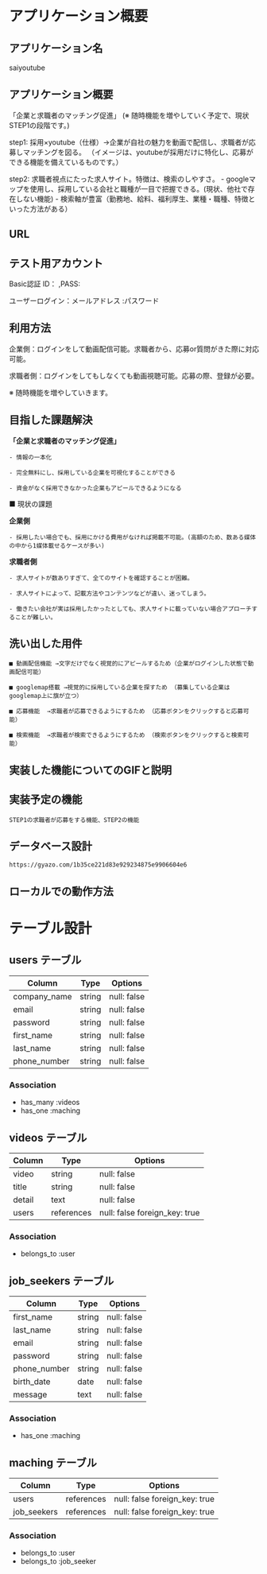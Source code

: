 # アプリケーション概要

## アプリケーション名
  saiyoutube

## アプリケーション概要
「企業と求職者のマッチング促進」 (※ 随時機能を増やしていく予定で、現状STEP1の段階です。)

  step1: 採用×youtube（仕様）→企業が自社の魅力を動画で配信し、求職者が応募しマッチングを図る。
        （イメージは、youtubeが採用だけに特化し、応募ができる機能を備えているものです。）
  
  step2: 求職者視点にたった求人サイト。特徴は、検索のしやすさ。
        - googleマップを使用し、採用している会社と職種が一目で把握できる。(現状、他社で存在しない機能)
        - 検索軸が豊富（勤務地、給料、福利厚生、業種・職種、特徴といった方法がある）

## URL


## テスト用アカウント
  Basic認証 ID：      ,PASS:

  ユーザーログイン：メールアドレス
                :パスワード

## 利用方法
  企業側：ログインをして動画配信可能。求職者から、応募or質問がきた際に対応可能。

  求職者側：ログインをしてもしなくても動画視聴可能。応募の際、登録が必要。

  ※ 随時機能を増やしていきます。

## 目指した課題解決
  **「企業と求職者のマッチング促進」**

    - 情報の一本化

    - 完全無料にし、採用している企業を可視化することができる

    - 資金がなく採用できなかった企業もアピールできるようになる

  ■ 現状の課題

  **企業側**

    - 採用したい場合でも、採用にかける費用がなければ掲載不可能。(高額のため、数ある媒体の中から1媒体載せるケースが多い)

  **求職者側**

    - 求人サイトが数ありすぎて、全てのサイトを確認することが困難。

    - 求人サイトによって、記載方法やコンテンツなどが違い、迷ってしまう。

    - 働きたい会社が実は採用したかったとしても、求人サイトに載っていない場合アプローチすることが難しい。


## 洗い出した用件

    ■ 動画配信機能 →文字だけでなく視覚的にアピールするため（企業がログインした状態で動画配信可能）    
    
    ■ googlemap搭載 →視覚的に採用している企業を探すため （募集している企業はgooglemap上に旗が立つ）
    
    ■ 応募機能  →求職者が応募できるようにするため （応募ボタンをクリックすると応募可能）       
    
    ■ 検索機能  →求職者が検索できるようにするため （検索ボタンをクリックすると検索可能）      

## 実装した機能についてのGIFと説明

## 実装予定の機能
    STEP1の求職者が応募をする機能、STEP2の機能

## データベース設計
    https://gyazo.com/1b35ce221d83e929234875e9906604e6

## ローカルでの動作方法


# テーブル設計

## users テーブル

| Column          | Type   | Options     |
| --------------- | ------ | ----------- |
| company_name    | string | null: false |
| email           | string | null: false |
| password        | string | null: false |
| first_name      | string | null: false |
| last_name       | string | null: false |
| phone_number    | string | null: false |

### Association
- has_many :videos
- has_one :maching

## videos テーブル

| Column          | Type       | Options                      |
| --------------- | ---------- | ---------------------------- |
|  video          | string     | null: false                  |
|  title          | string     | null: false                  |
|  detail         | text       | null: false                  |
|  users          | references | null: false foreign_key: true|

### Association
- belongs_to :user

##  job_seekers テーブル

| Column          | Type   | Options     |
| --------------- | ------ | ----------- |
| first_name      | string | null: false |
| last_name       | string | null: false |
| email           | string | null: false |
| password        | string | null: false |
| phone_number    | string | null: false |
| birth_date      | date   | null: false |
| message         | text   | null: false |

### Association
- has_one :maching

## maching テーブル

| Column          | Type       | Options                      |
| --------------- | ---------- | ---------------------------- |
|  users          | references | null: false foreign_key: true|
|  job_seekers    | references | null: false foreign_key: true|

### Association
- belongs_to :user
- belongs_to :job_seeker
